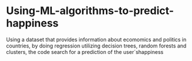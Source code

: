 # Using-ML-algorithms-to-predict-happiness
Using a dataset that provides information about ecomomics and politics in countries, by doing regression utilizing decision trees, random forests and clusters, the code search for a prediction of the user´shappiness
